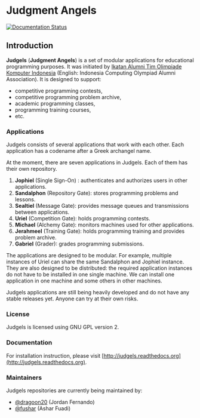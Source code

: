# Judgment Angels

[![Documentation Status](https://readthedocs.org/projects/judgels/badge/?version=latest)](https://readthedocs.org/projects/judgels)

## Introduction

**Judgels** (**Judgment Angels**) is a set of modular applications for educational programming purposes. It was initiated by [Ikatan Alumni Tim Olimpiade Komputer Indonesia](http://blog.ia-toki.org/) (English: Indonesia Computing Olympiad Alumni Association). It is designed to support:

- competitive programming contests,
- competitive programming problem archive,
- academic programming classes,
- programming training courses,
- etc.

### Applications

Judgels consists of several applications that work with each other. Each application has a codename after a Greek archangel name.

At the moment, there are seven applications in Judgels. Each of them has their own repository.

1. **Jophiel** (Single Sign-On) : authenticates and authorizes users in other applications.
1. **Sandalphon** (Repository Gate): stores programming problems and lessons.
1. **Sealtiel** (Message Gate): provides message queues and transmissions between applications.
1. **Uriel** (Competition Gate): holds programming contests.
1. **Michael** (Alchemy Gate): monitors machines used for other applications.
1. **Jerahmeel** (Training Gate): holds programming training and provides problem archive.
1. **Gabriel** (Grader): grades programming submissions.

The applications are designed to be modular. For example, multiple instances of Uriel can share the same Sandalphon and Jophiel instance. They are also designed to be distributed: the required application instances do not have to be installed in one single machine. We can install one application in one machine and some others in other machines.

Judgels applications are still being heavily developed and do not have any stable releases yet. Anyone can try at their own risks.

### License

Judgels is licensed using GNU GPL version 2.

### Documentation

For installation instruction, please visit [http://judgels.readthedocs.org](http://judgels.readthedocs.org).

### Maintainers

Judgels repositories are currently being maintained by:

- [@dragoon20](https://github.com/dragoon20) (Jordan Fernando)
- [@fushar](https://github.com/fushar) (Ashar Fuadi)
